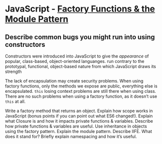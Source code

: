 # JavaScript - [Factory Functions & the Module Pattern](https://www.theodinproject.com/paths/full-stack-javascript/courses/javascript/lessons/factory-functions-and-the-module-pattern)

## Describe common bugs you might run into using constructors
Constructors were introduced into JavaScript to give the _appearance_ of popular, class-based, object-oriented languanges. run contrary to the prototypal, functional, object-based nature from which JavaScript draws its strength

The lack of encapsulation may create security problems. When using factory functions, only the methods we expose are public, everything else is encapsulated.
`this` losing context problems are still there when using class. There are no such problems when using a factory function, as it doesn’t use `this` at all.


Write a factory method that returns an object.
Explain how scope works in JavaScript (bonus points if you can point out what ES6 changed!).
Explain what Closure is and how it impacts private functions & variables.
Describe how private functions & variables are useful.
Use inheritance in objects using the factory pattern.
Explain the module pattern.
Describe IIFE. What does it stand for?
Briefly explain namespacing and how it’s useful.
